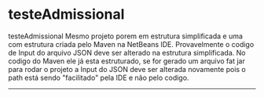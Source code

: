 # testeAdmissional
testeAdmissional
Mesmo projeto porem em estrutura simplificada e uma com estrutura criada pelo Maven na NetBeans IDE.
Provavelmente o codigo de Input do arquivo JSON deve ser alterado na estrutura simplificada.
No codigo do Maven ele já esta estruturado, se for gerado um arquivo fat jar para rodar o projeto
a Input do JSON deve ser alterada novamente pois o path está sendo "facilitado" pela IDE e não pelo codigo.

---


